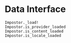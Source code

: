 # Data Interface

```@docs
Impostor._load!
Impostor.is_provider_loaded
Impostor.is_content_loaded
Impostor.is_locale_loaded
```
